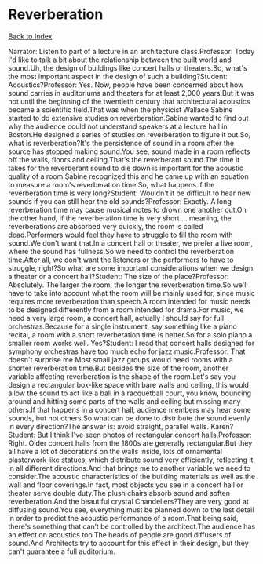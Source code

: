 # Reverberation
[Back to Index](https://github.com/windows10010/tpoExtractor/blog/master/README.md)

Narrator: Listen to part of a lecture in an architecture class.Professor: Today I'd like to talk a bit about the relationship between the built world and sound.Uh, the design of buildings like concert halls or theaters.So, what's the most important aspect in the design of such a building?Student: Acoustics?Professor: Yes. Now, people have been concerned about how sound carries in auditoriums and theaters for at least 2,000 years.But it was not until the beginning of the twentieth century that architectural acoustics became a scientific field.That was when the physicist Wallace Sabine started to do extensive studies on reverberation.Sabine wanted to find out why the audience could not understand speakers at a lecture hall in Boston.He designed a series of studies on reverberation to figure it out.So, what is reverberation?It's the persistence of sound in a room after the source has stopped making sound.You see, sound made in a room reflects off the walls, floors and ceiling.That's the reverberant sound.The time it takes for the reverberant sound to die down is important for the acoustic quality of a room.Sabine recognized this and he came up with an equation to measure a room's reverberation time.So, what happens if the reverberation time is very long?Student: Wouldn't it be difficult to hear new sounds if you can still hear the old sounds?Professor: Exactly. A long reverberation time may cause musical notes to drown one another out.On the other hand, if the reverberation time is very short … meaning, the reverberations are absorbed very quickly, the room is called dead.Performers would feel they have to struggle to fill the room with sound.We don't want that.In a concert hall or theater, we prefer a live room, where the sound has fullness.So we need to control the reverberation time.After all, we don't want the listeners or the performers to have to struggle, right?So what are some important considerations when we design a theater or a concert hall?Student: The size of the place?Professor: Absolutely. The larger the room, the longer the reverberation time.So we'll have to take into account what the room will be mainly used for, since music requires more reverberation than speech.A room intended for music needs to be designed differently from a room intended for drama.For music, we need a very large room, a concert hall, actually I should say for full orchestras.Because for a single instrument, say something like a piano recital, a room with a short reverberation time is better.So for a solo piano a smaller room works well. Yes?Student: I read that concert halls designed for symphony orchestras have too much echo for jazz music.Professor: That doesn't surprise me.Most small jazz groups would need rooms with a shorter reverberation time.But besides the size of the room, another variable affecting reverberation is the shape of the room.Let's say you design a rectangular box-like space with bare walls and ceiling, this would allow the sound to act like a ball in a racquetball court, you know, bouncing around and hitting some parts of the walls and ceiling but missing many others.If that happens in a concert hall, audience members may hear some sounds, but not others.So what can be done to distribute the sound evenly in every direction?The answer is: avoid straight, parallel walls. Karen?Student: But I think I've seen photos of rectangular concert halls.Professor: Right. Older concert halls from the 1800s are generally rectangular.But they all have a lot of decorations on the walls inside, lots of ornamental plasterwork like statues, which distribute sound very efficiently, reflecting it in all different directions.And that brings me to another variable we need to consider.The acoustic characteristics of the building materials as well as the wall and floor coverings.In fact, most objects you see in a concert hall or theater serve double duty.The plush chairs absorb sound and soften reverberation.And the beautiful crystal Chandeliers?They are very good at diffusing sound.You see, everything must be planned down to the last detail in order to predict the acoustic performance of a room.That being said, there's something that can’t be controlled by the architect.The audience has an effect on acoustics too.The heads of people are good diffusers of sound.And Architects try to account for this effect in their design, but they can't guarantee a full auditorium. 